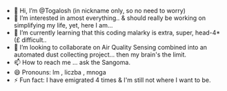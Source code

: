 - 👋 Hi, I’m @Togalosh (in nickname only, so no need to worry)
- 👀 I’m interested in amost everything.. & should really be working on simplifying my life, yet, here I am...
- 🌱 I’m currently learning that this coding malarky is extra, super, head-4*(£ difficult..
- 💞️ I’m looking to collaborate on Air Quality Sensing combined into an automated dust collecting project... then my brain's the limit.
- 📫 How to reach me ... ask the Sangoma.
- 😄 Pronouns: lm , liczba , mnoga 
- ⚡ Fun fact: I have emigrated 4 times & I'm still not where I want to be.

<!---
Togalosh/Togalosh is a ✨ special ✨ repository because its `README.md` (this file) appears on your GitHub profile.
You can click the Preview link to take a look at your changes.
--->
